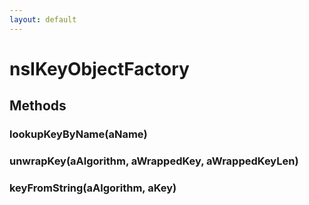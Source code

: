 ```yaml
---
layout: default
---
```


# nsIKeyObjectFactory #

## Methods ##

### lookupKeyByName(aName) ###

### unwrapKey(aAlgorithm, aWrappedKey, aWrappedKeyLen) ###

### keyFromString(aAlgorithm, aKey) ###
